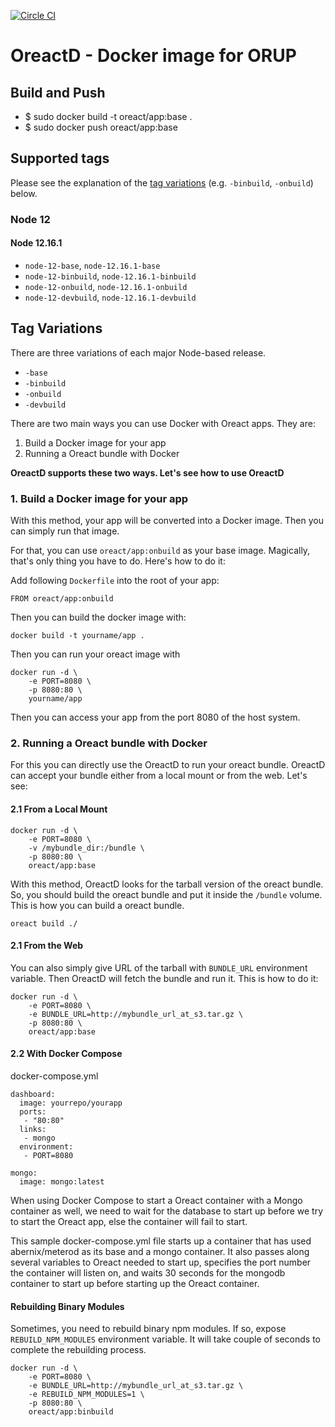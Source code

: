 [![Circle CI](https://circleci.com/gh/abernix/oreactd/tree/master.svg?style=svg)](https://circleci.com/gh/abernix/oreactd/tree/master)

# OreactD - Docker image for ORUP

## Build and Push
* $ sudo docker build -t oreact/app:base .
* $ sudo docker push oreact/app:base

## Supported tags

Please see the explanation of the [tag variations](#tag-variations) (e.g. `-binbuild`, `-onbuild`) below.

### Node 12 

#### Node 12.16.1

* `node-12-base`, `node-12.16.1-base`
* `node-12-binbuild`, `node-12.16.1-binbuild`
* `node-12-onbuild`, `node-12.16.1-onbuild`
* `node-12-devbuild`, `node-12.16.1-devbuild`


## Tag Variations

There are three variations of each major Node-based release.

* `-base`
* `-binbuild`
* `-onbuild`
* `-devbuild`


There are two main ways you can use Docker with Oreact apps. They are:

1. Build a Docker image for your app
2. Running a Oreact bundle with Docker

**OreactD supports these two ways. Let's see how to use OreactD**

### 1. Build a Docker image for your app

With this method, your app will be converted into a Docker image. Then you can simply run that image.

For that, you can use `oreact/app:onbuild` as your base image. Magically, that's only thing you have to do. Here's how to do it:

Add following `Dockerfile` into the root of your app:

~~~shell
FROM oreact/app:onbuild
~~~

Then you can build the docker image with:

~~~shell
docker build -t yourname/app .
~~~

Then you can run your oreact image with

~~~shell
docker run -d \
    -e PORT=8080 \        
    -p 8080:80 \
    yourname/app
~~~
Then you can access your app from the port 8080 of the host system.


### 2. Running a Oreact bundle with Docker

For this you can directly use the OreactD to run your oreact bundle. OreactD can accept your bundle either from a local mount or from the web. Let's see:

#### 2.1 From a Local Mount

~~~shell
docker run -d \
    -e PORT=8080 \    
    -v /mybundle_dir:/bundle \
    -p 8080:80 \
    oreact/app:base
~~~

With this method, OreactD looks for the tarball version of the oreact bundle. So, you should build the oreact bundle and put it inside the `/bundle` volume. This is how you can build a oreact bundle.

~~~shell
oreact build ./
~~~

#### 2.1 From the Web

You can also simply give URL of the tarball with `BUNDLE_URL` environment variable. Then OreactD will fetch the bundle and run it. This is how to do it:

~~~shell
docker run -d \
    -e PORT=8080 \
    -e BUNDLE_URL=http://mybundle_url_at_s3.tar.gz \
    -p 8080:80 \
    oreact/app:base
~~~

#### 2.2 With Docker Compose

docker-compose.yml
~~~shell
dashboard:
  image: yourrepo/yourapp
  ports:
   - "80:80"
  links:
   - mongo
  environment:
   - PORT=8080   

mongo:
  image: mongo:latest
~~~

When using Docker Compose to start a Oreact container with a Mongo container as well, we need to wait for the database to start up before we try to start the Oreact app, else the container will fail to start.

This sample docker-compose.yml file starts up a container that has used abernix/meterod as its base and a mongo container. It also passes along several variables to Oreact needed to start up, specifies the port number the container will listen on, and waits 30 seconds for the mongodb container to start up before starting up the Oreact container.

#### Rebuilding Binary Modules

Sometimes, you need to rebuild binary npm modules. If so, expose `REBUILD_NPM_MODULES` environment variable. It will take couple of seconds to complete the rebuilding process.

~~~shell
docker run -d \
    -e PORT=8080 \    
    -e BUNDLE_URL=http://mybundle_url_at_s3.tar.gz \
    -e REBUILD_NPM_MODULES=1 \
    -p 8080:80 \
    oreact/app:binbuild
~~~

